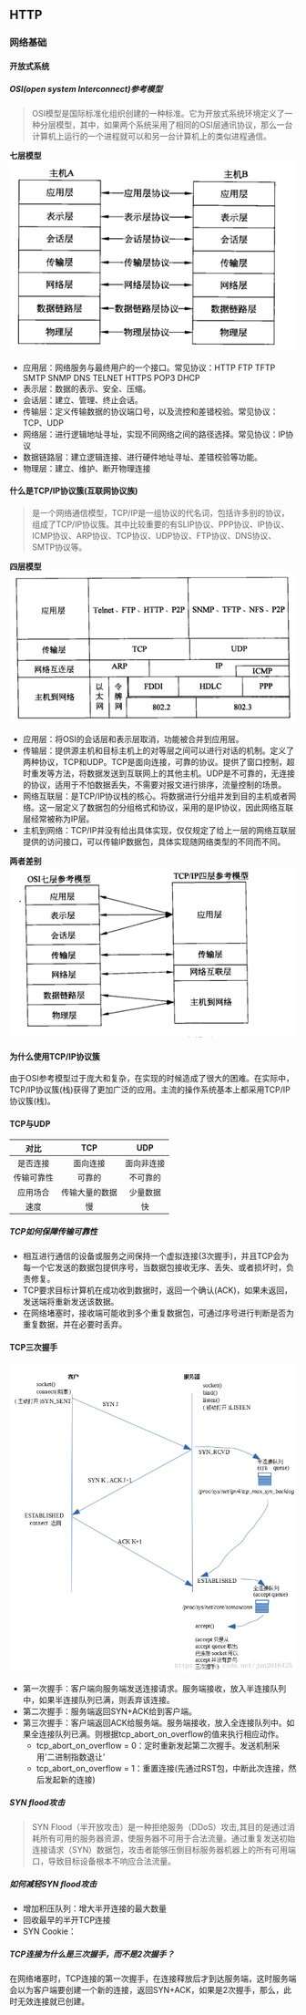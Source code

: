 ## HTTP

### 网络基础

#### 开放式系统
> 

##### OSI(open system Interconnect)参考模型
> OSI模型是国际标准化组织创建的一种标准。它为开放式系统环境定义了一种分层模型，其中，如果两个系统采用了相同的OSI层通讯协议，那么一台计算机上运行的一个进程就可以和另一台计算机上的类似进程通信。

**七层模型**
![七层模型](../assets/images/OSI分层模型.png)
- 应用层：网络服务与最终用户的一个接口。常见协议：HTTP FTP TFTP SMTP SNMP DNS TELNET HTTPS POP3 DHCP
- 表示层：数据的表示、安全、压缩。
- 会话层：建立、管理、终止会话。
- 传输层：定义传输数据的协议端口号，以及流控和差错校验。常见协议：TCP、UDP
- 网络层：进行逻辑地址寻址，实现不同网络之间的路径选择。常见协议：IP协议
- 数据链路层：建立逻辑连接、进行硬件地址寻址、差错校验等功能。
- 物理层：建立、维护、断开物理连接

#### 什么是TCP/IP协议簇(互联网协议族)
> 是一个网络通信模型，TCP/IP是一组协议的代名词，包括许多别的协议，组成了TCP/IP协议簇。其中比较重要的有SLIP协议、PPP协议、IP协议、ICMP协议、ARP协议、TCP协议、UDP协议、FTP协议、DNS协议、SMTP协议等。

**四层模型**
![四层模型](../assets/images/TCP-IP分层模型.png)
- 应用层：将OSI的会话层和表示层取消，功能被合并到应用层。
- 传输层：提供源主机和目标主机上的对等层之间可以进行对话的机制。定义了两种协议，TCP和UDP。TCP是面向连接，可靠的协议。提供了窗口控制，超时重发等方法，将数据发送到互联网上的其他主机。UDP是不可靠的，无连接的协议，适用于不怕数据丢失，不需要对报文进行排序，流量控制的场景。
- 网络互联层：是TCP/IP协议栈的核心。将数据进行分组并发到目的主机或者网络。这一层定义了数据包的分组格式和协议，采用的是IP协议，因此网络互联层经常被称为IP层。
- 主机到网络：TCP/IP并没有给出具体实现，仅仅规定了给上一层的网络互联层提供的访问接口，可以传输IP数据包，具体实现随网络类型的不同而不同。

**两者差别**
![七层模型与四层模型对比](../assets/images/OSI与TCP-IP区别.png)

#### 为什么使用TCP/IP协议簇
由于OSI参考模型过于庞大和复杂，在实现的时候造成了很大的困难。在实际中，TCP/IP协议簇(栈)获得了更加广泛的应用。主流的操作系统基本上都采用TCP/IP协议簇(栈)。

#### TCP与UDP
 对比 | TCP | UDP
:---: |:---:| :---:
是否连接 | 面向连接 | 面向非连接
传输可靠性 | 可靠的 | 不可靠的
应用场合 | 传输大量的数据 | 少量数据
速度 | 慢 | 快

##### TCP如何保障传输可靠性

- 相互进行通信的设备或服务之间保持一个虚拟连接(3次握手)，并且TCP会为每一个它发送的数据包提供序号，当数据包接收无序、丢失、或者损坏时，负责修复。
- TCP要求目标计算机在成功收到数据时，返回一个确认(ACK)，如果未返回，发送端将重新发送该数据。
- 在网络堵塞时，接收端可能收到多个重复数据包，可通过序号进行判断是否为重复数据，并在必要时丢弃。

#### TCP三次握手

![TCP三次握手](../assets/images/TCP三次握手.png)

- 第一次握手：客户端向服务端发送连接请求。服务端接收，放入半连接队列中，如果半连接队列已满，则丢弃该连接。
- 第二次握手：服务端返回SYN+ACK给到客户端。
- 第三次握手：客户端返回ACK给服务端。服务端接收，放入全连接队列中。如果全连接队列已满。则根据tcp_abort_on_overflow的值来执行相应动作。
  - tcp_abort_on_overflow = 0：定时重新发起第二次握手。发送机制采用'二进制指数退让'
  - tcp_abort_on_overflow = 1：重置连接(先通过RST包，中断此次连接，然后发起新的连接)

##### SYN flood攻击

> SYN Flood（半开放攻击）是一种拒绝服务（DDoS）攻击,其目的是通过消耗所有可用的服务器资源，使服务器不可用于合法流量。通过重复发送初始连接请求（SYN）数据包，攻击者能够压倒目标服务器机器上的所有可用端口，导致目标设备根本不响应合法流量。

##### 如何减轻SYN flood攻击

- 增加积压队列：增大半开连接的最大数量
- 回收最早的半开TCP连接
- SYN Cookie：

##### TCP连接为什么是三次握手，而不是2次握手？

在网络堵塞时，TCP连接的第一次握手，在连接释放后才到达服务端，这时服务端会以为客户端要创建一个新的连接，返回SYN+ACK，如果是2次握手，那么，此时无效连接就已创建。

